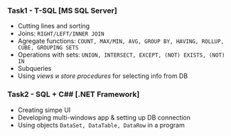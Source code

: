 ### Task1 - T-SQL [MS SQL Server]

- Cutting lines and sorting
- Joins: `RIGHT/LEFT/INNER JOIN`
- Agregate functions: `COUNT, MAX/MIN, AVG, GROUP BY, HAVING, ROLLUP, CUBE, GROUPING SETS`
- Operations with sets: `UNION, INTERSECT, EXCEPT, (NOT) EXISTS, (NOT) IN`
- Subqueries
- Using *views* и *store procedures* for selecting info from DB

### Task2 - SQL + C## [.NET Framework]
- Creating simpe UI
- Developing multi-windows app & setting up DB connection
- Using objects `DataSet, DataTable, DataRow` in a program
